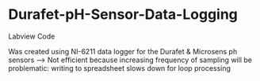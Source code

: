 # Durafet-pH-Sensor-Data-Logging

Labview Code

Was created using NI-6211 data logger for the Durafet & Microsens ph sensors
	--> Not efficient because increasing frequency of sampling will be problematic: writing to spreadsheet slows down for loop processing
